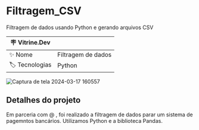 # Filtragem_CSV
Filtragem de dados usando Python e gerando arquivos CSV

| :placard: Vitrine.Dev |     |
| -------------  | --- |
| :sparkles: Nome        | Filtragem de dados
| :label: Tecnologias | Python


![Captura de tela 2024-03-17 160557](https://github.com/Bullsyeswild/Filtragem_CSV/assets/127852691/2915ea9e-0bd3-4ca6-ae2f-81b772b18fc2)

## Detalhes do projeto

Em parceria com @ , foi realizado a filtragem de dados parar um sistema de pagemntos bancários. Utilizamos Python e a biblioteca Pandas. 

